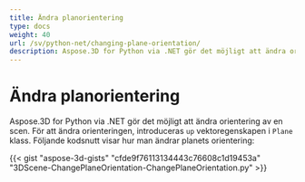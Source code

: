 ```yaml
---
title: Ändra planorientering
type: docs
weight: 40
url: /sv/python-net/changing-plane-orientation/
description: Aspose.3D for Python via .NET gör det möjligt att ändra orientering av en scen. För att ändra orienteringen introduceras upp vektoregenskapen i Plane Class.
---
```

#  **Ändra planorientering**
Aspose.3D for Python via .NET gör det möjligt att ändra orientering av en scen. För att ändra orienteringen, introduceras `up` vektoregenskapen i `Plane` klass. Följande kodsnutt visar hur man ändrar planets orientering:

{{< gist "aspose-3d-gists" "cfde9f76113134443c76608c1d19453a" "3DScene-ChangePlaneOrientation-ChangePlaneOrientation.py" >}}
